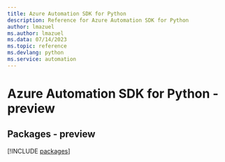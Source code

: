```yaml
---
title: Azure Automation SDK for Python
description: Reference for Azure Automation SDK for Python
author: lmazuel
ms.author: lmazuel
ms.data: 07/14/2023
ms.topic: reference
ms.devlang: python
ms.service: automation
---
```

# Azure Automation SDK for Python - preview
## Packages - preview
[!INCLUDE [packages](automation-index.md)]